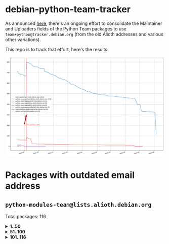 # debian-python-team-tracker



As announced [here](https://lists.debian.org/debian-python/2021/08/msg00006.html), there's an ongoing effort to consolidate the Maintainer and Uploaders fields of the Python Team packages to use `team+python@tracker.debian.org` (from the old Alioth addresses and various other variations).



This repo is to track that effort, here's the results:



![Python team emails](images/python_team_emails.svg)


# Packages with outdated email address

## `python-modules-team@lists.alioth.debian.org`
Total packages: 116
<details>
<summary><b>1..50</b></summary>


| # | Package | Version |
| --- | --- | --- |
| 1 | [colorclass](https://tracker.debian.org/colorclass) | 2.2.0-2.2 |
| 2 | [cookiecutter](https://tracker.debian.org/cookiecutter) | 1.7.3-1 |
| 3 | [debiancontributors](https://tracker.debian.org/debiancontributors) | 0.7.8-2 |
| 4 | [devpi-common](https://tracker.debian.org/devpi-common) | 3.2.2-1.1 |
| 5 | [django-bitfield](https://tracker.debian.org/django-bitfield) | 1.9.6-2 |
| 6 | [django-hvad](https://tracker.debian.org/django-hvad) | 1.8.0-1.1 |
| 7 | [django-js-reverse](https://tracker.debian.org/django-js-reverse) | 0.7.3-1.1 |
| 8 | [django-nose](https://tracker.debian.org/django-nose) | 1.4.6-2.1 |
| 9 | [django-pipeline](https://tracker.debian.org/django-pipeline) | 1.6.14-3 |
| 10 | [dnsdiag](https://tracker.debian.org/dnsdiag) | 2.0.2-1 |
| 11 | [faker](https://tracker.debian.org/faker) | 0.9.3-0.1 |
| 12 | [fastchunking](https://tracker.debian.org/fastchunking) | 0.0.3-2 |
| 13 | [flask-api](https://tracker.debian.org/flask-api) | 1.1+dfsg-1.1 |
| 14 | [flask-ldapconn](https://tracker.debian.org/flask-ldapconn) | 0.7.2-1.1 |
| 15 | [flask-mail](https://tracker.debian.org/flask-mail) | 0.9.1+dfsg1-1.1 |
| 16 | [flask-script](https://tracker.debian.org/flask-script) | 2.0.6-2 |
| 17 | [hachoir](https://tracker.debian.org/hachoir) | 3.1.0+dfsg-3 |
| 18 | [kivy](https://tracker.debian.org/kivy) | 1.11.0-2 |
| 19 | [mockldap](https://tracker.debian.org/mockldap) | 0.3.0-4 |
| 20 | [networkx](https://tracker.debian.org/networkx) | 2.5+ds-2 |
| 21 | [okasha](https://tracker.debian.org/okasha) | 0.2.4-4 |
| 22 | [portio](https://tracker.debian.org/portio) | 0.5-4 |
| 23 | [power](https://tracker.debian.org/power) | 1.4+dfsg-4 |
| 24 | [pycallgraph](https://tracker.debian.org/pycallgraph) | 1.1.3-1.2 |
| 25 | [pydenticon](https://tracker.debian.org/pydenticon) | 0.3.1-2 |
| 26 | [pydle](https://tracker.debian.org/pydle) | 0.9.4-2 |
| 27 | [pyfg](https://tracker.debian.org/pyfg) | 0.50-2 |
| 28 | [pyinotify](https://tracker.debian.org/pyinotify) | 0.9.6-1.3 |
| 29 | [pyiosxr](https://tracker.debian.org/pyiosxr) | 0.52-1.1 |
| 30 | [pylibmc](https://tracker.debian.org/pylibmc) | 1.5.2-3 |
| 31 | [pynliner](https://tracker.debian.org/pynliner) | 0.8.0-2 |
| 32 | [pyopengl](https://tracker.debian.org/pyopengl) | 3.1.5+dfsg-1 |
| 33 | [pyprind](https://tracker.debian.org/pyprind) | 2.11.2-2 |
| 34 | [pytds](https://tracker.debian.org/pytds) | 1.10.0-1 |
| 35 | [pytest-bdd](https://tracker.debian.org/pytest-bdd) | 3.2.1-1 |
| 36 | [pytest-runner](https://tracker.debian.org/pytest-runner) | 2.11.1-1.2 |
| 37 | [python-aioinflux](https://tracker.debian.org/python-aioinflux) | 0.9.0-2 |
| 38 | [python-base58](https://tracker.debian.org/python-base58) | 1.0.3-1.1 |
| 39 | [python-box](https://tracker.debian.org/python-box) | 3.4.6-2 |
| 40 | [python-click-log](https://tracker.debian.org/python-click-log) | 0.2.1-2 |
| 41 | [python-colour](https://tracker.debian.org/python-colour) | 0.1.5-2 |
| 42 | [python-consul](https://tracker.debian.org/python-consul) | 0.7.1-1.1 |
| 43 | [python-decorator](https://tracker.debian.org/python-decorator) | 4.4.2-2 |
| 44 | [python-demjson](https://tracker.debian.org/python-demjson) | 2.2.4-5 |
| 45 | [python-django-push-notifications](https://tracker.debian.org/python-django-push-notifications) | 1.4.1-1 |
| 46 | [python-django-simple-history](https://tracker.debian.org/python-django-simple-history) | 2.7.0-1.1 |
| 47 | [python-envs](https://tracker.debian.org/python-envs) | 1.2.6-1.1 |
| 48 | [python-etcd](https://tracker.debian.org/python-etcd) | 0.4.5-2 |
| 49 | [python-ewmh](https://tracker.debian.org/python-ewmh) | 0.1.6-2 |
| 50 | [python-gflags](https://tracker.debian.org/python-gflags) | 1.5.1-7 |
</details>
<details>
<summary><b>51..100</b></summary>

| # | Package | Version |
| --- | --- | --- |
| 51 | [python-hpilo](https://tracker.debian.org/python-hpilo) | 4.3-3 |
| 52 | [python-iniparse](https://tracker.debian.org/python-iniparse) | 0.4-3 |
| 53 | [python-ipfix](https://tracker.debian.org/python-ipfix) | 0.9.7-2 |
| 54 | [python-kanboard](https://tracker.debian.org/python-kanboard) | 1.0.1-1.1 |
| 55 | [python-ldap](https://tracker.debian.org/python-ldap) | 3.2.0-4 |
| 56 | [python-libguess](https://tracker.debian.org/python-libguess) | 1.1-4 |
| 57 | [python-mailer](https://tracker.debian.org/python-mailer) | 0.8.1-4 |
| 58 | [python-mastodon](https://tracker.debian.org/python-mastodon) | 1.5.1-1 |
| 59 | [python-model-mommy](https://tracker.debian.org/python-model-mommy) | 1.6.0-2 |
| 60 | [python-offtrac](https://tracker.debian.org/python-offtrac) | 0.1.0-2.1 |
| 61 | [python-openidc-client](https://tracker.debian.org/python-openidc-client) | 0.6.0-1.1 |
| 62 | [python-pathtools](https://tracker.debian.org/python-pathtools) | 0.1.2-4 |
| 63 | [python-pem](https://tracker.debian.org/python-pem) | 19.1.0-1 |
| 64 | [python-persistent](https://tracker.debian.org/python-persistent) | 4.6.4-0.2 |
| 65 | [python-pex](https://tracker.debian.org/python-pex) | 1.1.14-3.1 |
| 66 | [python-pgpdump](https://tracker.debian.org/python-pgpdump) | 1.5-2 |
| 67 | [python-phonenumbers](https://tracker.debian.org/python-phonenumbers) | 8.12.1-1 |
| 68 | [python-plaster](https://tracker.debian.org/python-plaster) | 1.0-2 |
| 69 | [python-plaster-pastedeploy](https://tracker.debian.org/python-plaster-pastedeploy) | 0.5-3 |
| 70 | [python-py-zipkin](https://tracker.debian.org/python-py-zipkin) | 0.15.0-1.1 |
| 71 | [python-pysnmp4-apps](https://tracker.debian.org/python-pysnmp4-apps) | 0.3.2-2.2 |
| 72 | [python-ratelimiter](https://tracker.debian.org/python-ratelimiter) | 1.2.0.post0-1 |
| 73 | [python-releases](https://tracker.debian.org/python-releases) | 1.6.3-1 |
| 74 | [python-repoze.sphinx.autointerface](https://tracker.debian.org/python-repoze.sphinx.autointerface) | 0.8-0.2 |
| 75 | [python-requests-ntlm](https://tracker.debian.org/python-requests-ntlm) | 1.1.0-1.1 |
| 76 | [python-rpaths](https://tracker.debian.org/python-rpaths) | 0.13-1.1 |
| 77 | [python-schedutils](https://tracker.debian.org/python-schedutils) | 0.6-2.1 |
| 78 | [python-service-identity](https://tracker.debian.org/python-service-identity) | 18.1.0-6 |
| 79 | [python-simpy](https://tracker.debian.org/python-simpy) | 2.3.1+dfsg-2 |
| 80 | [python-slimmer](https://tracker.debian.org/python-slimmer) | 0.1.30-8 |
| 81 | [python-suntime](https://tracker.debian.org/python-suntime) | 1.2.5-2 |
| 82 | [python-tempita](https://tracker.debian.org/python-tempita) | 0.5.2-6 |
| 83 | [python-testing.mysqld](https://tracker.debian.org/python-testing.mysqld) | 1.4.0-4 |
| 84 | [python-testing.postgresql](https://tracker.debian.org/python-testing.postgresql) | 1.3.0-2 |
| 85 | [python-typeguard](https://tracker.debian.org/python-typeguard) | 2.2.2-1.1 |
| 86 | [python-urlobject](https://tracker.debian.org/python-urlobject) | 2.4.3-3 |
| 87 | [python-vobject](https://tracker.debian.org/python-vobject) | 0.9.6.1-0.2 |
| 88 | [python-webob](https://tracker.debian.org/python-webob) | 1:1.8.6-1.1 |
| 89 | [python-wheezy.template](https://tracker.debian.org/python-wheezy.template) | 0.1.167-2 |
| 90 | [python-wither](https://tracker.debian.org/python-wither) | 1.1-2 |
| 91 | [python-yaswfp](https://tracker.debian.org/python-yaswfp) | 0.9.3-1.1 |
| 92 | [pywinrm](https://tracker.debian.org/pywinrm) | 0.3.0-2 |
| 93 | [quark-sphinx-theme](https://tracker.debian.org/quark-sphinx-theme) | 0.5.1-2 |
| 94 | [routes](https://tracker.debian.org/routes) | 2.5.1-1 |
| 95 | [sgmllib3k](https://tracker.debian.org/sgmllib3k) | 1.0.0-3 |
| 96 | [sireader](https://tracker.debian.org/sireader) | 1.1.1-2 |
| 97 | [sleekxmpp](https://tracker.debian.org/sleekxmpp) | 1.3.3-6 |
| 98 | [sortedcontainers](https://tracker.debian.org/sortedcontainers) | 2.1.0-2 |
| 99 | [speaklater](https://tracker.debian.org/speaklater) | 1.3-5 |
| 100 | [sphinx](https://tracker.debian.org/sphinx) | 1.8.5-3 |
</details>
<details>
<summary><b>101..116</b></summary>

| # | Package | Version |
| --- | --- | --- |
| 101 | [sphinx](https://tracker.debian.org/sphinx) | 1.8.5-4 |
| 102 | [sphinx](https://tracker.debian.org/sphinx) | 1.8.5-5 |
| 103 | [sphinx-autorun](https://tracker.debian.org/sphinx-autorun) | 1.1.0-3.1 |
| 104 | [sphinxcontrib-log-cabinet](https://tracker.debian.org/sphinxcontrib-log-cabinet) | 1.0.1-2 |
| 105 | [sphinxcontrib-qthelp](https://tracker.debian.org/sphinxcontrib-qthelp) | 1.0.3-2 |
| 106 | [sphinxtesters](https://tracker.debian.org/sphinxtesters) | 0.2.3-1 |
| 107 | [sshpubkeys](https://tracker.debian.org/sshpubkeys) | 3.1.0-2.1 |
| 108 | [stardicter](https://tracker.debian.org/stardicter) | 1.2-1 |
| 109 | [stsci.distutils](https://tracker.debian.org/stsci.distutils) | 0.3.7-5 |
| 110 | [tagpy](https://tracker.debian.org/tagpy) | 2013.1-7 |
| 111 | [tinydb](https://tracker.debian.org/tinydb) | 3.15.2-2 |
| 112 | [translation-finder](https://tracker.debian.org/translation-finder) | 1.0-1 |
| 113 | [vim-autopep8](https://tracker.debian.org/vim-autopep8) | 1.2.0-2 |
| 114 | [webpy](https://tracker.debian.org/webpy) | 1:0.61-1 |
| 115 | [wokkel](https://tracker.debian.org/wokkel) | 18.0.0-3.1 |
| 116 | [wsgiproxy2](https://tracker.debian.org/wsgiproxy2) | 0.4.5-1.1 |
</details>
